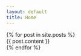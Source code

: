 ```yaml
---
layout: default
title: Home
---
```


<article class="ctnr-wide content">
  {% for post in site.posts %}
  <div class="post">
    <span name="{{ post.title | downcase | url_encode }}">
    {{ post.content }}
    </span>
  </div>
  {% endfor %}
</article>
